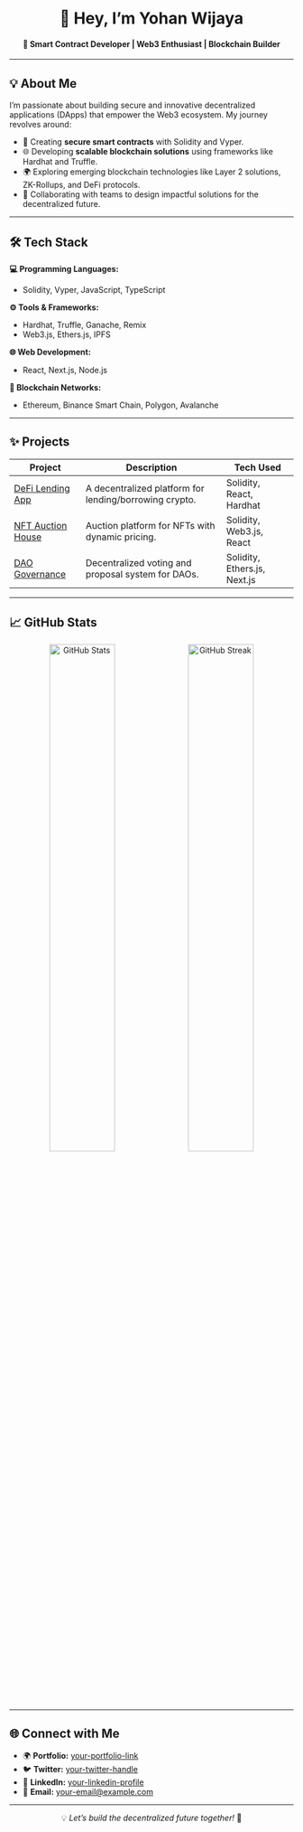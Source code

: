<div align="center">

# 👋 Hey, I’m **Yohan Wijaya**  
#### 🚀 Smart Contract Developer | Web3 Enthusiast | Blockchain Builder  

---
</div>

## 💡 About Me  

I’m passionate about building secure and innovative decentralized applications (DApps) that empower the Web3 ecosystem. My journey revolves around:  
- 🔑 Creating **secure smart contracts** with Solidity and Vyper.  
- 🌐 Developing **scalable blockchain solutions** using frameworks like Hardhat and Truffle.  
- 🌍 Exploring emerging blockchain technologies like Layer 2 solutions, ZK-Rollups, and DeFi protocols.  
- 🤝 Collaborating with teams to design impactful solutions for the decentralized future.  

---

## 🛠️ Tech Stack  

**💻 Programming Languages:**  
- Solidity, Vyper, JavaScript, TypeScript  

**⚙️ Tools & Frameworks:**  
- Hardhat, Truffle, Ganache, Remix  
- Web3.js, Ethers.js, IPFS  

**🌐 Web Development:**  
- React, Next.js, Node.js  

**📜 Blockchain Networks:**  
- Ethereum, Binance Smart Chain, Polygon, Avalanche  

---

## ✨ Projects  

| **Project**        | **Description**                                     | **Tech Used**              |  
|---------------------|-----------------------------------------------------|----------------------------|  
| [DeFi Lending App](https://github.com/your-project-link)  | A decentralized platform for lending/borrowing crypto.  | Solidity, React, Hardhat   |  
| [NFT Auction House](https://github.com/your-project-link) | Auction platform for NFTs with dynamic pricing.         | Solidity, Web3.js, React   |  
| [DAO Governance](https://github.com/your-project-link)    | Decentralized voting and proposal system for DAOs.      | Solidity, Ethers.js, Next.js|  

---

## 📈 GitHub Stats  

<div align="center">
  <img src="https://github-readme-stats.vercel.app/api?username=your-github-username&show_icons=true&theme=radical" width="48%" alt="GitHub Stats" />  
  <img src="https://github-readme-streak-stats.herokuapp.com/?user=your-github-username&theme=radical" width="48%" alt="GitHub Streak" />  
</div>  

---

## 🌐 Connect with Me  

- 🌍 **Portfolio:** [your-portfolio-link](https://your-portfolio-link)  
- 🐦 **Twitter:** [your-twitter-handle](https://twitter.com/your-twitter-handle)  
- 💼 **LinkedIn:** [your-linkedin-profile](https://linkedin.com/in/your-linkedin-handle)  
- 📧 **Email:** your-email@example.com  

---

<div align="center">
  
💡 *Let’s build the decentralized future together!* 🌌  

</div>
